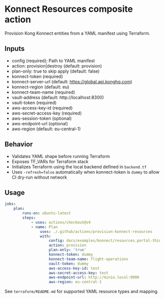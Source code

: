 # Konnect Resources composite action

Provision Kong Konnect entities from a YAML manifest using Terraform.

## Inputs

- config (required): Path to YAML manifest
- action: provision|destroy (default: provision)
- plan-only: true to skip apply (default: false)
- konnect-token (required)
- konnect-server-url (default: https://global.api.konghq.com)
- konnect-region (default: eu)
- konnect-team-name (required)
- vault-address (default: http://localhost:8300)
- vault-token (required)
- aws-access-key-id (required)
- aws-secret-access-key (required)
- aws-session-token (optional)
- aws-endpoint-url (optional)
- aws-region (default: eu-central-1)

## Behavior

- Validates YAML shape before running Terraform
- Exposes TF_VARs for Terraform stack
- Initializes Terraform using the local backend defined in `backend.tf`
- Uses `-refresh=false` automatically when konnect-token is `dummy` to allow CI dry-run without network

## Usage

```yaml
jobs:
	plan:
		runs-on: ubuntu-latest
		steps:
			- uses: actions/checkout@v4
			- name: Plan
				uses: ./.github/actions/provision-konnect-resources
				with:
					config: docs/examples/konnect/resources.portal-thin-slice.yaml
					action: provision
					plan-only: 'true'
					konnect-token: dummy
					konnect-team-name: flight-operations
					vault-token: dummy
					aws-access-key-id: test
					aws-secret-access-key: test
					aws-endpoint-url: http://minio.local:9000
					aws-region: eu-central-1
```

See `terraform/README.md` for supported YAML resource types and mapping.
